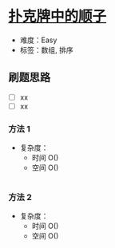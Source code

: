 # [扑克牌中的顺子](https://leetcode-cn.com/problems/bu-ke-pai-zhong-de-shun-zi-lcof/)

- 难度：Easy
- 标签：数组, 排序

## 刷题思路

- [ ] xx
- [ ] xx

### 方法 1

- 复杂度：
    - 时间 O()
    - 空间 O()

``` js

```

### 方法 2

- 复杂度：
    - 时间 O()
    - 空间 O()

``` js

```
